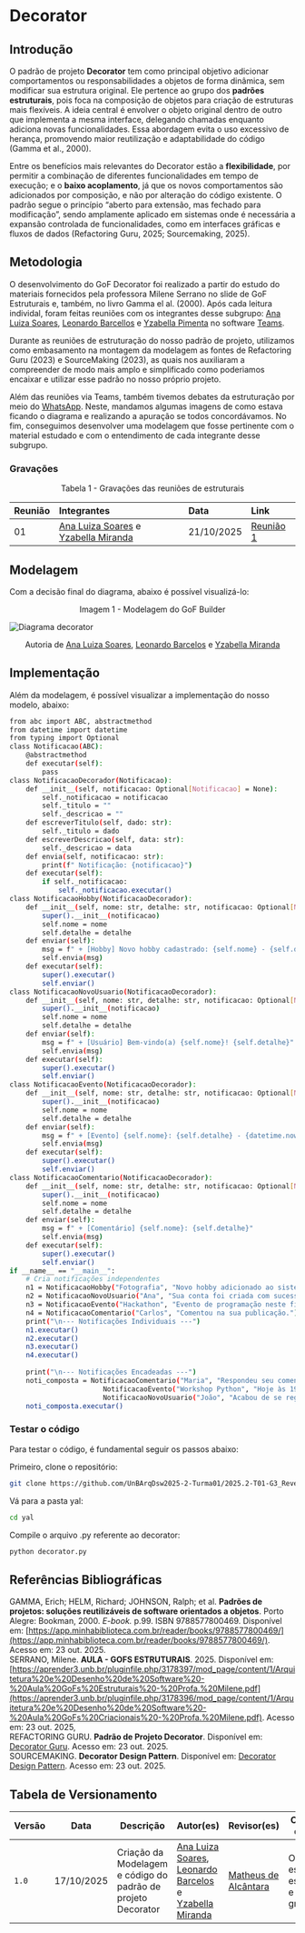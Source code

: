 # Decorator

## Introdução

O padrão de projeto **Decorator** tem como principal objetivo adicionar comportamentos ou responsabilidades a objetos de forma dinâmica, sem modificar sua estrutura original. Ele pertence ao grupo dos **padrões estruturais**, pois foca na composição de objetos para criação de estruturas mais flexíveis. A ideia central é envolver o objeto original dentro de outro que implementa a mesma interface, delegando chamadas enquanto adiciona novas funcionalidades. Essa abordagem evita o uso excessivo de herança, promovendo maior reutilização e adaptabilidade do código (Gamma et al., 2000).  

Entre os benefícios mais relevantes do Decorator estão a **flexibilidade**, por permitir a combinação de diferentes funcionalidades em tempo de execução; e o **baixo acoplamento**, já que os novos comportamentos são adicionados por composição, e não por alteração do código existente. O padrão segue o princípio “aberto para extensão, mas fechado para modificação”, sendo amplamente aplicado em sistemas onde é necessária a expansão controlada de funcionalidades, como em interfaces gráficas e fluxos de dados (Refactoring Guru, 2025; Sourcemaking, 2025).

## Metodologia

O desenvolvimento do GoF Decorator foi realizado a partir do estudo do materiais fornecidos pela professora Milene Serrano no slide de GoF Estruturais e, também, no livro Gamma el al. (2000). Após cada leitura individal, foram feitas reuniões com os integrantes desse subgrupo: [Ana Luiza Soares](https://github.com/Ana-Luiza-SC), [Leonardo Barcellos](https://github.com/oyLeonardo) e [Yzabella Pimenta](https://github.com/redjsun) no software [Teams](https://teams.microsoft.com/v2/?skipauthstrap=1).

Durante as reuniões de estruturação do nosso padrão de projeto, utilizamos como embasamento na montagem da modelagem as fontes de Refactoring Guru (2023) e SourceMaking (2023), as quais nos auxiliaram a compreender de modo mais amplo e simplificado como poderiamos encaixar e utilizar esse padrão no nosso próprio projeto. 


Além das reuniões via Teams, também tivemos debates da estruturação por meio do [WhatsApp](https://www.whatsapp.com). Neste, mandamos algumas imagens de como estava ficando o diagrama e realizando a apuração se todos concordávamos. No fim, conseguimos desenvolver uma modelagem que fosse pertinente com o material estudado e com o entendimento de cada integrante desse subgrupo. 


### Gravações
<p align="center">Tabela 1 - Gravações das reuniões de estruturais</p>

| Reunião | Integrantes | Data | Link |
| :---- | :---- | :---- | :---- |
| 01 | [Ana Luiza Soares](https://github.com/Ana-Luiza-SC) e [Yzabella Miranda](https://github.com/redjsun) | 21/10/2025 | [Reunião 1](https://unbbr.sharepoint.com/:v:/s/arquitetos/Ed41PuBE6tBIlQDr-O4zIpABPUC-ss5GqA6JWMOxkoCMtw?e=VFLzGX) |

## Modelagem
Com a decisão final do diagrama, abaixo é possível visualizá-lo:

<p align="center">Imagem  1 - Modelagem do GoF Builder</p>

![Diagrama decorator](/assets/diagrama_decorator.png)

<p align = "center">Autoria de <a href="https://github.com/Ana-Luiza-SC">Ana Luiza Soares</a>, <a href="https://github.com/oyLeonardo">Leonardo Barcelos</a> e <a href="https://github.com/redjsun">Yzabella Miranda</a> </p>

## Implementação

Além da modelagem, é possível visualizar a implementação do nosso modelo, abaixo:

```bash
from abc import ABC, abstractmethod
from datetime import datetime
from typing import Optional
class Notificacao(ABC):
	@abstractmethod
	def executar(self):
		pass
class NotificacaoDecorador(Notificacao):
	def __init__(self, notificacao: Optional[Notificacao] = None):
		self._notificacao = notificacao
		self._titulo = ""
		self._descricao = ""
	def escreverTitulo(self, dado: str):
		self._titulo = dado
	def escreverDescricao(self, data: str):
		self._descricao = data
	def envia(self, notificacao: str):
		print(f" Notificação: {notificacao}")
	def executar(self):
		if self._notificacao:
			self._notificacao.executar()
class NotificacaoHobby(NotificacaoDecorador):
	def __init__(self, nome: str, detalhe: str, notificacao: Optional[Notificacao] = None):
		super().__init__(notificacao)
		self.nome = nome
		self.detalhe = detalhe
	def enviar(self):
		msg = f" + [Hobby] Novo hobby cadastrado: {self.nome} - {self.detalhe}"
		self.envia(msg)
	def executar(self):
		super().executar()
		self.enviar()
class NotificacaoNovoUsuario(NotificacaoDecorador):
	def __init__(self, nome: str, detalhe: str, notificacao: Optional[Notificacao] = None):
		super().__init__(notificacao)
		self.nome = nome
		self.detalhe = detalhe
	def enviar(self):
		msg = f" + [Usuário] Bem-vindo(a) {self.nome}! {self.detalhe}"
		self.envia(msg)
	def executar(self):
		super().executar()
		self.enviar()
class NotificacaoEvento(NotificacaoDecorador):
	def __init__(self, nome: str, detalhe: str, notificacao: Optional[Notificacao] = None):
		super().__init__(notificacao)
		self.nome = nome
		self.detalhe = detalhe
	def enviar(self):
		msg = f" + [Evento] {self.nome}: {self.detalhe} - {datetime.now().strftime('%d/%m/%Y %H:%M')}"
		self.envia(msg)
	def executar(self):
		super().executar()
		self.enviar()
class NotificacaoComentario(NotificacaoDecorador):
	def __init__(self, nome: str, detalhe: str, notificacao: Optional[Notificacao] = None):
		super().__init__(notificacao)
		self.nome = nome
		self.detalhe = detalhe
	def enviar(self):
		msg = f" + [Comentário] {self.nome}: {self.detalhe}"
		self.envia(msg)
	def executar(self):
		super().executar()
		self.enviar()
if __name__ == "__main__":
	# Cria notificações independentes
	n1 = NotificacaoHobby("Fotografia", "Novo hobby adicionado ao sistema.")
	n2 = NotificacaoNovoUsuario("Ana", "Sua conta foi criada com sucesso.")
	n3 = NotificacaoEvento("Hackathon", "Evento de programação neste fim de semana.")
	n4 = NotificacaoComentario("Carlos", "Comentou na sua publicação.")
	print("\n--- Notificações Individuais ---")
	n1.executar()
	n2.executar()
	n3.executar()
	n4.executar()
	
	print("\n--- Notificações Encadeadas ---")
	noti_composta = NotificacaoComentario("Maria", "Respondeu seu comentário.",
					   NotificacaoEvento("Workshop Python", "Hoje às 19h.",
					   NotificacaoNovoUsuario("João", "Acabou de se registrar.")))
	noti_composta.executar()

```

### Testar o código

Para testar o código, é fundamental seguir os passos abaixo:

Primeiro, clone o repositório:
``` bash
git clone https://github.com/UnBArqDsw2025-2-Turma01/2025.2-T01-G3_ReveleSeuHobbie_Entrega_03
```

Vá para a pasta yal:
``` bash
cd yal
```

Compile o arquivo .py referente ao decorator:
``` bash
python decorator.py
```

## Referências Bibliográficas

GAMMA, Erich; HELM, Richard; JOHNSON, Ralph; et al. **Padrões de projetos: soluções reutilizáveis de software orientados a objetos**. Porto Alegre: Bookman, 2000\. *E-book.* p.99. ISBN 9788577800469\. Disponível em: [https://app.minhabiblioteca.com.br/reader/books/9788577800469/](https://app.minhabiblioteca.com.br/reader/books/9788577800469/). Acesso em: 23 out. 2025\.  
SERRANO, Milene. **AULA \- GOFS ESTRUTURAIS**. 2025\. Disponível em: [https://aprender3.unb.br/pluginfile.php/3178397/mod_page/content/1/Arquitetura%20e%20Desenho%20de%20Software%20-%20Aula%20GoFs%20Estruturais%20-%20Profa.%20Milene.pdf](https://aprender3.unb.br/pluginfile.php/3178396/mod_page/content/1/Arquitetura%20e%20Desenho%20de%20Software%20-%20Aula%20GoFs%20Criacionais%20-%20Profa.%20Milene.pdf). Acesso em: 23 out. 2025,   
REFACTORING GURU. **Padrão de Projeto Decorator**. Disponível em: [Decorator Guru](https://refactoring.guru/pt-br/design-patterns/decorator). Acesso em: 23 out. 2025\.  
SOURCEMAKING. **Decorator Design Pattern**. Disponível em: [Decorator Design Pattern](https://sourcemaking.com/design_patterns/decorator). Acesso em: 23 out. 2025\.

## Tabela de Versionamento

| Versão | Data       | Descrição                                        | Autor(es)           | Revisor(es)         | Comentário do revisor | Data da revisão |
|--------|------------|--------------------------------------------------|---------------------|---------------------|----------------------|-----------|
| `1.0` | 17/10/2025  | Criação da Modelagem e código do padrão de projeto Decorator | [Ana Luiza Soares](https://github.com/Ana-Luiza-SC), [Leonardo Barcelos](https://github.com/oyLeonardo) e [Yzabella Miranda](https://github.com/redjsun) | [Matheus de Alcântara](https://github.com/matheusdealcantara) | O arquivo está bem estrturturado e sem erros gramaticais. | 24/10/2025 |
